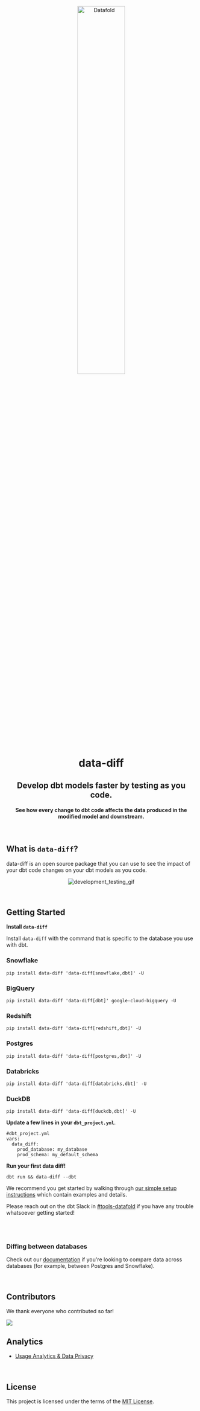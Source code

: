 <p align="center">
    <img alt="Datafold" src="https://user-images.githubusercontent.com/1799931/196497110-d3de1113-a97f-4322-b531-026d859b867a.png" width="50%" />
</p>

<h1 align="center">
data-diff
</h1>

<h2 align="center">
Develop dbt models faster by testing as you code.
</h2>
<h4 align="center">
See how every change to dbt code affects the data produced in the modified model and downstream.
</h4>
<br>

## What is `data-diff`?

data-diff is an open source package that you can use to see the impact of your dbt code changes on your dbt models as you code.

<div align="center">

![development_testing_gif](https://user-images.githubusercontent.com/1799931/236354286-d1d044cf-2168-4128-8a21-8c8ca7fd494c.gif)

</div>

<br>

## Getting Started

**Install `data-diff`**

Install `data-diff` with the command that is specific to the database you use with dbt.

### Snowflake
```
pip install data-diff 'data-diff[snowflake,dbt]' -U
```

### BigQuery
```
pip install data-diff 'data-diff[dbt]' google-cloud-bigquery -U
```

### Redshift
```
pip install data-diff 'data-diff[redshift,dbt]' -U
```

### Postgres
```
pip install data-diff 'data-diff[postgres,dbt]' -U
```

### Databricks
```
pip install data-diff 'data-diff[databricks,dbt]' -U
```

### DuckDB
```
pip install data-diff 'data-diff[duckdb,dbt]' -U
```

**Update a few lines in your `dbt_project.yml`**.
```
#dbt_project.yml
vars:
  data_diff:
    prod_database: my_database
    prod_schema: my_default_schema
```

**Run your first data diff!**

```
dbt run && data-diff --dbt
```

We recommend you get started by walking through [our simple setup instructions](https://docs.datafold.com/development_testing/open_source) which contain examples and details.

Please reach out on the dbt Slack in [#tools-datafold](https://getdbt.slack.com/archives/C03D25A92UU) if you have any trouble whatsoever getting started!

<br><br>

### Diffing between databases

Check out our [documentation](https://github.com/datafold/data-diff/blob/master/docs/supported-databases.md) if you're looking to compare data across databases (for example, between Postgres and Snowflake).

<br>

## Contributors

We thank everyone who contributed so far!

<a href="https://github.com/datafold/data-diff/graphs/contributors">
  <img src="https://contributors-img.web.app/image?repo=datafold/data-diff" />
</a>

<br>

## Analytics

* [Usage Analytics & Data Privacy](https://github.com/datafold/data-diff/blob/master/docs/usage_analytics.md)

<br>

## License

This project is licensed under the terms of the [MIT License](https://github.com/datafold/data-diff/blob/master/LICENSE).

